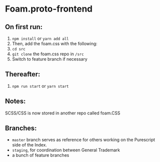 # Foam.proto-frontend

## On first run:
1. `npm install` or `yarn add all`
2. Then, add the foam.css with the following:
3. `cd src`
4. `git clone` the foam.css repo in `/src`
5. Switch to feature branch if necessary

## Thereafter:
1. `npm run start` or `yarn start`

## Notes:
SCSS/CSS is now stored in another repo called foam.CSS

## Branches:
- `master` branch serves as reference for others working on the Purescript side of the Index.
- `staging`, for coordination between General Trademark
- a bunch of feature branches
